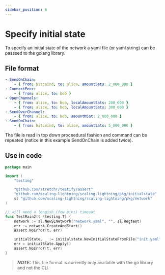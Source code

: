 ```yaml
---
sidebar_position: 6
---
```


# Specify initial state

To specify an initial state of the network a yaml file (or yaml string) can be passsed to the golang library.

## File format

```yaml title="init.yaml"
- SendOnChain:
    - { from: bitcoind, to: alice, amountSats: 2_000_000 }
- ConnectPeer:
    - { from: alice, to: bob }
- OpenChannels:
    - { from: alice, to: bob, localAmountSats: 200_000 }
    - { from: alice, to: bob, localAmountSats: 300_000 }
- SendOverChannel:
    - { from: alice, to: bob, amountMSat: 2_000_000 }
- SendOnChain:
    - { from: bitcoind, to: alice, amountSats: 5_000_000 }
```

The file is read in top down proceedural fashion and command can be repeated (notice in this example SendOnChain is added twice).

## Use in code

```go
package main

import (
	"testing"

	"github.com/stretchr/testify/assert"
	"github.com/scaling-lightning/scaling-lightning/pkg/initialstate"
	sl "github.com/scaling-lightning/scaling-lightning/pkg/network"
)

// will need a longish (few mins) timeout
func TestMain2(t *testing.T) {
	network := sl.NewSLNetwork("network.yaml", "", sl.Regtest)
	err := network.CreateAndStart()
	assert.NoError(t, err)

	initialState, _ := initialstate.NewInitialStateFromFile("init.yaml", &network)
	err = initialState.Apply()
	assert.NoError(t, err)
}
```

> **_NOTE:_** This file format is currently only available with the go library and not the CLI.
